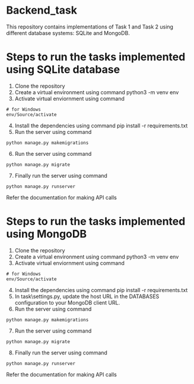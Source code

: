 # Backend_task
This repository contains implementations of Task 1 and Task 2 using different database systems: SQLite and MongoDB.

# Steps to run the tasks implemented using SQLite database

1. Clone the repository
2. Create a virtual environment using command python3 -m venv env
3. Activate virtual enviornment using command
```
# for Windows
env/Source/activate
```
4. Install the dependencies using command pip install -r requirements.txt
5. Run the server using command
```
python manage.py makemigrations
```
6. Run the server using command 
```
python manage.py migrate
```
7. Finally run the server using command
```
python manage.py runserver
```
Refer the documentation for making API calls

# Steps to run the tasks implemented using MongoDB
1. Clone the repository
2. Create a virtual environment using command python3 -m venv env
3. Activate virtual enviornment using command
```
# for Windows
env/Source/activate
```
4. Install the dependencies using command pip install -r requirements.txt
5. In task\settings.py, update the host URL in the DATABASES configuration to your MongoDB client URL.
6. Run the server using command
```
python manage.py makemigrations
```
7. Run the server using command 
```
python manage.py migrate
```
8. Finally run the server using command
```
python manage.py runserver
```
Refer the documentation for making API calls

